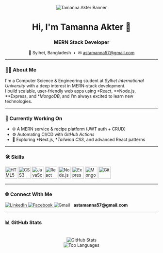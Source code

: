 <p align="center">
  <!-- Banner -->
  <img src="https://i.postimg.cc/BnrqjVkN/Chat-GPT-Image-Jun-25-2025-12-26-00-PM.png" alt="Tamanna Akter Banner" />
</p>

<h1 align="center">Hi, I'm Tamanna Akter 👋</h1>
<h3 align="center">MERN Stack Developer</h3>

<p align="center">
  <!-- Location & Email -->
  📍 Sylhet, Bangladesh&nbsp;&nbsp;•&nbsp;&nbsp;✉ <a href="mailto:astamanna57@gmail.com">astamanna57@gmail.com</a>
</p>

---

### 🙋‍♀ About Me
I'm a Computer Science &amp; Engineering student at *Sylhet International University* with a deep interest in MERN-stack development.  
I build scalable, user-friendly web apps using *React, **Node.js, **Express, and **MongoDB*, and I’m always excited to learn new technologies.

---

### 🔭 Currently Working On
- 🌐 A MERN service &amp; recipe platform (JWT auth + CRUD)  
- ⚙ Automating CI/CD with *GitHub Actions*  
- 🚀 Exploring *Next.js, **Tailwind CSS*, and advanced React patterns  

---

### 🛠 Skills
<p align="left">
  <img src="https://cdn.jsdelivr.net/gh/devicons/devicon/icons/html5/html5-original.svg" width="40" height="40" alt="HTML5"/>
  <img src="https://cdn.jsdelivr.net/gh/devicons/devicon/icons/css3/css3-original.svg" width="40" height="40" alt="CSS3"/>
  <img src="https://cdn.jsdelivr.net/gh/devicons/devicon/icons/javascript/javascript-original.svg" width="40" height="40" alt="JavaScript"/>
  <img src="https://cdn.jsdelivr.net/gh/devicons/devicon/icons/react/react-original.svg" width="40" height="40" alt="React"/>
  <img src="https://cdn.jsdelivr.net/gh/devicons/devicon/icons/nodejs/nodejs-original.svg" width="40" height="40" alt="Node.js"/>
  <img src="https://cdn.jsdelivr.net/gh/devicons/devicon/icons/express/express-original.svg" width="40" height="40" alt="Express"/>
  <img src="https://cdn.jsdelivr.net/gh/devicons/devicon/icons/mongodb/mongodb-original.svg" width="40" height="40" alt="MongoDB"/>
  <img src="https://cdn.jsdelivr.net/gh/devicons/devicon/icons/git/git-original.svg" width="40" height="40" alt="Git"/>
</p>

---

### 🌐 Connect With Me
<p align="left">
  <a href="https://www.linkedin.com/in/tamanna-akter-9732a4365/" target="_blank">
    <img src="https://img.shields.io/badge/LinkedIn-0A66C2?style=for-the-badge&logo=linkedin&logoColor=white" alt="LinkedIn"/>
  </a>

  <a href="https://web.facebook.com/tamanna.sultana.sathi.2025/" target="_blank">
    <img src="https://img.shields.io/badge/Facebook-1877F2?style=for-the-badge&logo=facebook&logoColor=white" alt="Facebook"/>
  </a>

  <a href="mailto:astamanna57@gmail.com" target="_blank" style="text-decoration: none;">
    <img src="https://img.shields.io/badge/Gmail-D14836?style=for-the-badge&logo=gmail&logoColor=white" alt="Gmail"/>
    <strong style="margin-left: 8px; color: black;">astamanna57@gmail.com</strong>
  </a>
</p>

---

### 📊 GitHub Stats
<p align="center">
  <br/>
  <img src="https://github-readme-stats.vercel.app/api?username=developertamanna&show_icons=true&theme=radical" alt="GitHub Stats"/>
  <br/>
  <img src="https://github-readme-stats.vercel.app/api/top-langs?username=developertamanna&layout=compact&theme=radical" alt="Top Languages"/>
</p>
